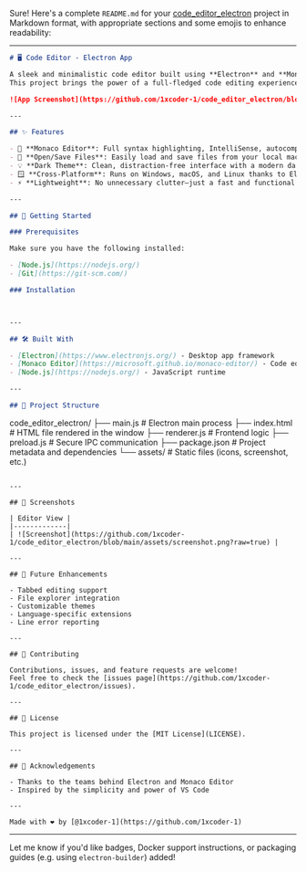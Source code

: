 Sure! Here's a complete `README.md` for your [code_editor_electron](https://github.com/1xcoder-1/code_editor_electron) project in Markdown format, with appropriate sections and some emojis to enhance readability:

---

```markdown
# 🖥️ Code Editor - Electron App

A sleek and minimalistic code editor built using **Electron** and **Monaco Editor** – the same editor that powers **Visual Studio Code**!  
This project brings the power of a full-fledged code editing experience into a lightweight desktop app.

![App Screenshot](https://github.com/1xcoder-1/code_editor_electron/blob/main/assets/screenshot.png?raw=true)

---

## ✨ Features

- 🧠 **Monaco Editor**: Full syntax highlighting, IntelliSense, autocompletion, and more!
- 📁 **Open/Save Files**: Easily load and save files from your local machine.
- 💡 **Dark Theme**: Clean, distraction-free interface with a modern dark UI.
- 🪟 **Cross-Platform**: Runs on Windows, macOS, and Linux thanks to Electron.
- ⚡ **Lightweight**: No unnecessary clutter—just a fast and functional code editor.

---

## 🚀 Getting Started

### Prerequisites

Make sure you have the following installed:

- [Node.js](https://nodejs.org/)
- [Git](https://git-scm.com/)

### Installation



---

## 🛠️ Built With

- [Electron](https://www.electronjs.org/) - Desktop app framework
- [Monaco Editor](https://microsoft.github.io/monaco-editor/) - Code editor used in VS Code
- [Node.js](https://nodejs.org/) - JavaScript runtime

---

## 📂 Project Structure

```
code_editor_electron/
├── main.js           # Electron main process
├── index.html        # HTML file rendered in the window
├── renderer.js       # Frontend logic
├── preload.js        # Secure IPC communication
├── package.json      # Project metadata and dependencies
└── assets/           # Static files (icons, screenshot, etc.)
```

---

## 📸 Screenshots

| Editor View |
|-------------|
| ![Screenshot](https://github.com/1xcoder-1/code_editor_electron/blob/main/assets/screenshot.png?raw=true) |

---

## 🧩 Future Enhancements

- Tabbed editing support
- File explorer integration
- Customizable themes
- Language-specific extensions
- Line error reporting

---

## 🤝 Contributing

Contributions, issues, and feature requests are welcome!  
Feel free to check the [issues page](https://github.com/1xcoder-1/code_editor_electron/issues).

---

## 📜 License

This project is licensed under the [MIT License](LICENSE).

---

## 🙌 Acknowledgements

- Thanks to the teams behind Electron and Monaco Editor
- Inspired by the simplicity and power of VS Code

---

Made with ❤️ by [@1xcoder-1](https://github.com/1xcoder-1)
```

---

Let me know if you'd like badges, Docker support instructions, or packaging guides (e.g. using `electron-builder`) added!
